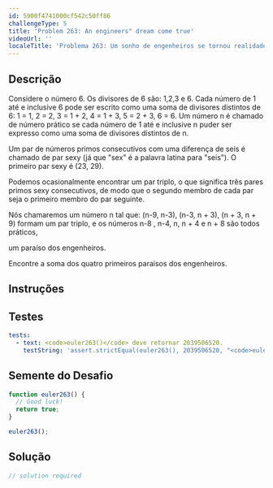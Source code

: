 ```yaml
---
id: 5900f4741000cf542c50ff86
challengeType: 5
title: 'Problem 263: An engineers" dream come true'
videoUrl: ''
localeTitle: 'Problema 263: Um sonho de engenheiros se tornou realidade'
---
```


## Descrição
<section id="description"> Considere o número 6. Os divisores de 6 são: 1,2,3 e 6. Cada número de 1 até e inclusive 6 pode ser escrito como uma soma de divisores distintos de 6: 1 = 1, 2 = 2, 3 = 1 + 2, 4 = 1 + 3, 5 = 2 + 3, 6 = 6. Um número n é chamado de número prático se cada número de 1 até e inclusive n puder ser expresso como uma soma de divisores distintos de n. <p> Um par de números primos consecutivos com uma diferença de seis é chamado de par sexy (já que &quot;sex&quot; é a palavra latina para &quot;seis&quot;). O primeiro par sexy é (23, 29). </p><p> Podemos ocasionalmente encontrar um par triplo, o que significa três pares primos sexy consecutivos, de modo que o segundo membro de cada par seja o primeiro membro do par seguinte. </p><p> Nós chamaremos um número n tal que: (n-9, n-3), (n-3, n + 3), (n + 3, n + 9) formam um par triplo, e os números n-8 , n-4, n, n + 4 e n + 8 são todos práticos, </p><p> um paraíso dos engenheiros. </p><p> Encontre a soma dos quatro primeiros paraísos dos engenheiros. </p></section>

## Instruções
<section id="instructions">
</section>

## Testes
<section id='tests'>

```yml
tests:
  - text: <code>euler263()</code> deve retornar 2039506520.
    testString: 'assert.strictEqual(euler263(), 2039506520, "<code>euler263()</code> should return 2039506520.");'

```

</section>

## Semente do Desafio
<section id='challengeSeed'>

<div id='js-seed'>

```js
function euler263() {
  // Good luck!
  return true;
}

euler263();

```

</div>



</section>

## Solução
<section id='solution'>

```js
// solution required
```
</section>
